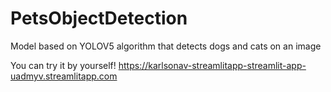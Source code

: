 # PetsObjectDetection
Model based on YOLOV5 algorithm that detects dogs and cats on an image

You can try it by yourself!
https://karlsonav-streamlitapp-streamlit-app-uadmyv.streamlitapp.com
